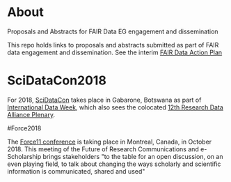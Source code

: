 # About
Proposals and Abstracts for FAIR Data EG engagement and dissemination

This repo holds links to proposals and abstracts submitted as part of FAIR data engagement and dissemination. See the interim [FAIR Data Action Plan](https://doi.org/10.5281/zenodo.1285290)

# SciDataCon2018

For 2018, [SciDataCon](https://www.scidatacon.org/IDW2018/) takes place in Gabarone, Botswana as part of [International Data Week](http://www.internationaldataweek.org/), which also sees the colocated [12th Research Data Alliance Plenary](https://www.rd-alliance.org/plenaries/rda-twelfth-plenary-meeting-part-international-data-week-2018-gaborone-botswana).

#Force2018

The [Force11 conference](https://www.force11.org/meetings/force2018) is taking place in Montreal, Canada, in October 2018. This meeting of the Future of Research Communications and e-Scholarship brings stakeholders "to the table for an open discussion, on an even playing field, to talk about changing the ways scholarly and scientific information is communicated, shared and used"
